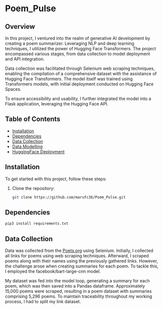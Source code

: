 # Poem_Pulse

## Overview 

In this project, I ventured into the realm of generative AI development by creating a poem summarizer. Leveraging NLP and deep learning techniques, I utilized the power of Hugging Face Transformers. The project encompassed various stages, from data collection to model deployment and API integration.

Data collection was facilitated through Selenium web scraping techniques, enabling the compilation of a comprehensive dataset with the assistance of Hugging Face Transformers. The model itself was trained using Transformers models, with initial deployment conducted on Hugging Face Spaces.

To ensure accessibility and usability, I further integrated the model into a Flask application, leveraging the Hugging Face API.


## Table of Contents
- [Installation](#installation)
- [Dependencies](#dependencies)
- [Data Collection](#data-collection)
- [Data Modelling](#data-modelling)
- [HuggingFace Deployment](#huggingface-deployment)



## Installation

To get started with this project, follow these steps:

1. Clone the repository:
   ```bash
   git clone https://github.com/marufc36/Poem_Pulse.git
   ```
  
## Dependencies
   ```bash
pip3 install requirements.txt
```


## Data Collection 


Data was collected from the [Poets.org](https://poets.org/) using Selenium. Initially, I collected all links for poems using web scraping techniques. Afterward, I scraped poems along with their names using the previously gathered links. However, the challenge arose when creating summaries for each poem. To tackle this, I employed the facebook/bart-large-cnn model.

My dataset was fed into the model loop, generating a summary for each poem, which was then saved into a Pandas dataframe. Approximately 15,000 poems were scraped, resulting in a poem dataset with summaries comprising 5,296 poems. To maintain traceability throughout my working process, I had to split my link dataset.